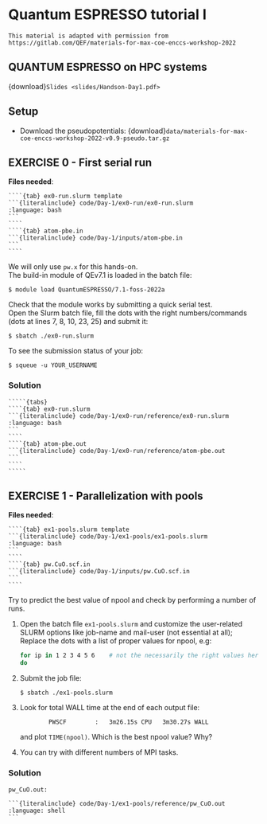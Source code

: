 # Quantum ESPRESSO tutorial I

```{callout} Credit
This material is adapted with permission from 
https://gitlab.com/QEF/materials-for-max-coe-enccs-workshop-2022
```

## QUANTUM ESPRESSO on HPC systems

{download}`Slides <slides/Handson-Day1.pdf>`


## Setup

- Download the pseudopotentials: {download}`data/materials-for-max-coe-enccs-workshop-2022-v0.9-pseudo.tar.gz`


## EXERCISE 0 - First serial run

**Files needed**:

`````{tabs} 
````{tab} ex0-run.slurm template
```{literalinclude} code/Day-1/ex0-run/ex0-run.slurm
:language: bash
```
````
````{tab} atom-pbe.in 
```{literalinclude} code/Day-1/inputs/atom-pbe.in
```
````
`````

We will only use `pw.x` for this hands-on.  
The build-in module of QEv7.1 is loaded in the batch file:

```console
$ module load QuantumESPRESSO/7.1-foss-2022a
```

Check that the module works by submitting a quick serial test.  
Open the Slurm batch file, fill the dots with the right numbers/commands (dots at lines 7, 8, 10, 23, 25) and submit it:

```console
$ sbatch ./ex0-run.slurm
```

To see the submission status of your job:

```console
$ squeue -u YOUR_USERNAME
```

### Solution

``````{solution}
`````{tabs} 
````{tab} ex0-run.slurm 
```{literalinclude} code/Day-1/ex0-run/reference/ex0-run.slurm
:language: bash
```
````
````{tab} atom-pbe.out
```{literalinclude} code/Day-1/ex0-run/reference/atom-pbe.out
```
````
`````
``````

## EXERCISE 1 - Parallelization with pools

**Files needed**:

`````{tabs} 
````{tab} ex1-pools.slurm template
```{literalinclude} code/Day-1/ex1-pools/ex1-pools.slurm
:language: bash
```
````
````{tab} pw.CuO.scf.in
```{literalinclude} code/Day-1/inputs/pw.CuO.scf.in
```
````
`````

Try to predict the best value of npool and check by performing a number of runs.

1. Open the batch file `ex1-pools.slurm` and customize the user-related SLURM options like job-name and mail-user (not essential at all);  
Replace the dots with a list of proper values for npool, e.g:
       
   ```bash       
   for ip in 1 2 3 4 5 6    # not the necessarily the right values here!
   do
   ```

2. Submit the job file:

   ```console
   $ sbatch ./ex1-pools.slurm
   ```

3. Look for total WALL time at the end of each output file:

   ```
           PWSCF        :   3m26.15s CPU   3m30.27s WALL
   ```

   and plot `TIME(npool)`. Which is the best npool value? Why?

4. You can try with different numbers of MPI tasks.

### Solution

````{solution}
pw_CuO.out:

```{literalinclude} code/Day-1/ex1-pools/reference/pw_CuO.out
:language: shell
```
````